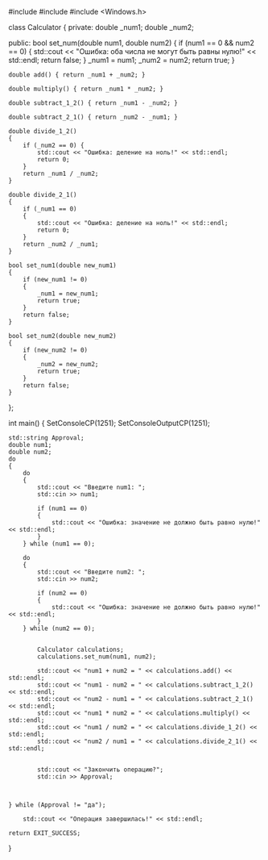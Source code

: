 #include <iostream>
#include <string>
#include <Windows.h>

class Calculator
{
private:
	double _num1;
	double _num2;

public:
	bool set_num(double num1, double num2) 
	{
        if (num1 == 0 && num2 == 0) 
		{
            std::cout << "Ошибка: оба числа не могут быть равны нулю!" << std::endl;
            return false;
        }
        _num1 = num1;
        _num2 = num2;
        return true;
    }

	double add() { return _num1 + _num2; }

	double multiply() { return _num1 * _num2; }

	double subtract_1_2() { return _num1 - _num2; }

	double subtract_2_1() { return _num2 - _num1; }

	double divide_1_2() 
	{ 
		if (_num2 == 0) {
            std::cout << "Ошибка: деление на ноль!" << std::endl;
            return 0;
        }
		return _num1 / _num2; 
	}

	double divide_2_1() 
	{ 
		if (_num1 == 0) 
		{
            std::cout << "Ошибка: деление на ноль!" << std::endl;
            return 0;
        }
		return _num2 / _num1; 
	}

	bool set_num1(double new_num1)
	{
		if (new_num1 != 0)
		{
			_num1 = new_num1;
			return true;
		}
		return false;
	}

	bool set_num2(double new_num2)
	{
		if (new_num2 != 0)
		{
			_num2 = new_num2;
			return true;
		}
		return false;
	}

};



int main()
{
	SetConsoleCP(1251);
	SetConsoleOutputCP(1251);

	std::string Approval;
	double num1;
	double num2;
	do 
	{
		do
		{
			std::cout << "Введите num1: ";
			std::cin >> num1;

			if (num1 == 0) 
			{
                std::cout << "Ошибка: значение не должно быть равно нулю!" << std::endl;
            }
		} while (num1 == 0);

		do
		{
			std::cout << "Введите num2: ";
			std::cin >> num2;

			if (num2 == 0) 
			{
                std::cout << "Ошибка: значение не должно быть равно нулю!" << std::endl;
            }
		} while (num2 == 0);

		
			Calculator calculations;
			calculations.set_num(num1, num2);

			std::cout << "num1 + num2 = " << calculations.add() << std::endl;
			std::cout << "num1 - num2 = " << calculations.subtract_1_2() << std::endl;
			std::cout << "num2 - num1 = " << calculations.subtract_2_1() << std::endl;
			std::cout << "num1 * num2 = " << calculations.multiply() << std::endl;
			std::cout << "num1 / num2 = " << calculations.divide_1_2() << std::endl;
			std::cout << "num2 / num1 = " << calculations.divide_2_1() << std::endl;


			std::cout << "Закончить операцию?";
			std::cin >> Approval;

	

	} while (Approval != "да");

		std::cout << "Операция завершилась!" << std::endl;

	return EXIT_SUCCESS;
}